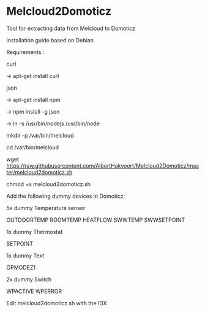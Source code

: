 # Melcloud2Domoticz
Tool for extracting data from Melcloud to Domoticz

Installation guide based on Debian

Requirements :

curl

-> apt-get install curl

json 

-> apt-get install npm

-> npm install -g json

-> ln -s /usr/bin/nodejs /usr/bin/node

mkdir -p /var/bin/melcloud

cd /var/bin/melcloud

wget https://raw.githubusercontent.com/AlbertHakvoort/Melcloud2Domoticz/master/melcloud2domoticz.sh

chmod +x melcloud2domoticz.sh

Add the following dummy devices in Domoticz:

5x dummy Temperature sensor

OUTDOORTEMP
ROOMTEMP
HEATFLOW
SWWTEMP
SWWSETPOINT

1x dummy Thermostat

SETPOINT

1x dummy Text

OPMODEZ1

2x dummy Switch

WPACTIVE
WPERROR

Edit melcloud2domoticz.sh with the IDX
